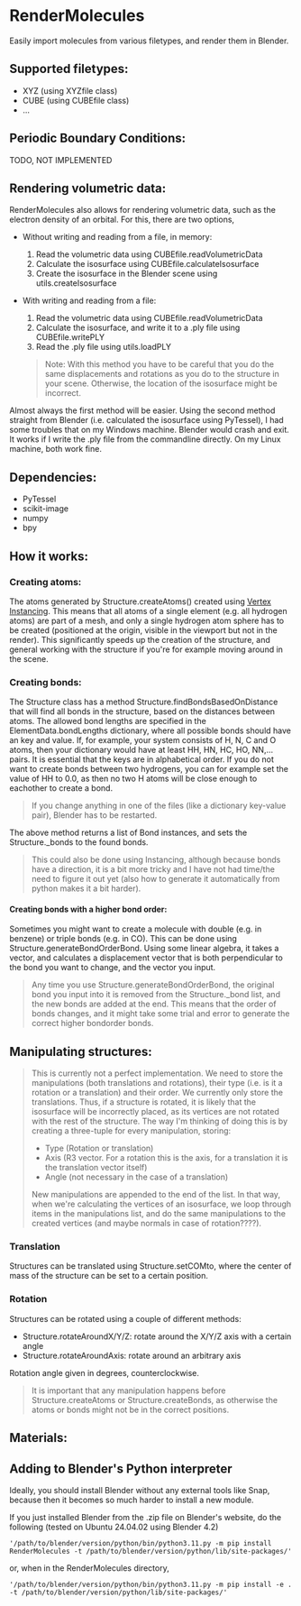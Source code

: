 # RenderMolecules
Easily import molecules from various filetypes, and render them in Blender.

## Supported filetypes:
 - XYZ (using XYZfile class)
 - CUBE (using CUBEfile class)
 - ...

## Periodic Boundary Conditions:
TODO, NOT IMPLEMENTED

## Rendering volumetric data:
RenderMolecules also allows for rendering volumetric data, such as the electron 
density of an orbital. For this, there are two options, 
- Without writing and reading from a file, in memory:
    1. Read the volumetric data using CUBEfile.readVolumetricData 
    2. Calculate the isosurface using CUBEfile.calculateIsosurface
    3. Create the isosurface in the Blender scene using utils.createIsosurface
- With writing and reading from a file:
    1. Read the volumetric data using CUBEfile.readVolumetricData 
    2. Calculate the isosurface, and write it to a .ply file using CUBEfile.writePLY
    3. Read the .ply file using utils.loadPLY
         
    > Note: With this method you have to be careful that you do the same displacements and rotations as you do to the structure in your scene. Otherwise, the location of the isosurface might be incorrect.

Almost always the first method will be easier. Using the second method straight from Blender (i.e. calculated the isosurface using PyTessel), I had some troubles that on my Windows machine. Blender would crash and exit. It works if I write the .ply file from the commandline directly. On my Linux machine, both work fine.

## Dependencies:
 - PyTessel
 - scikit-image
 - numpy
 - bpy

## How it works:
### Creating atoms:
The atoms generated by Structure.createAtoms() created using [Vertex Instancing](https://docs.blender.org/manual/en/latest/scene_layout/object/properties/instancing/verts.html). This means that all atoms of a single element (e.g. all hydrogen atoms) are part of a mesh, and only a single hydrogen atom sphere has to be created (positioned at the origin, visible in the viewport but not in the render). This significantly speeds up the creation of the structure, and general working with the structure if you're for example moving around in the scene.

### Creating bonds:
The Structure class has a method Structure.findBondsBasedOnDistance that will find all bonds in the structure, based on the distances between atoms. The allowed bond lengths are specified in the ElementData.bondLengths dictionary, where all possible bonds should have an key and value. If, for example, your system consists of H, N, C and O atoms, then your dictionary would have at least HH, HN, HC, HO, NN,... pairs. It is essential that the keys are in alphabetical order. If you do not want to create bonds between two hydrogens, you can for example set the value of HH to 0.0, as then no two H atoms will be close enough to eachother to create a bond. 

> If you change anything in one of the files (like a dictionary key-value pair), Blender has to be restarted.

The above method returns a list of Bond instances, and sets the Structure._bonds to the found bonds.

> This could also be done using Instancing, although because bonds have a direction, it is a bit more tricky and I have not had time/the need to figure it out yet (also how to generate it automatically from python makes it a bit harder).

#### Creating bonds with a higher bond order:
Sometimes you might want to create a molecule with double (e.g. in benzene) or triple bonds (e.g. in CO). This can be done using Structure.generateBondOrderBond. Using some linear algebra, it takes a vector, and calculates a displacement vector that is both perpendicular to the bond you want to change, and the vector you input. 

> Any time you use Structure.generateBondOrderBond, the original bond you input into it is removed from the Structure._bond list, and the new bonds are added at the end. This means that the order of bonds changes, and it might take some trial and error to generate the correct higher bondorder bonds.

## Manipulating structures:

> This is currently not a perfect implementation. We need to store the manipulations (both translations and rotations), their type (i.e. is it a rotation or a translation) and their order. We currently only store the translations. Thus, if a structure is rotated, it is likely that the isosurface will be incorrectly placed, as its vertices are not rotated with the rest of the structure. The way I'm thinking of doing this is by creating a three-tuple for every manipulation, storing:
> - Type (Rotation or translation)
> - Axis (R3 vector. For a rotation this is the axis, for a translation it is the translation vector itself)
> - Angle (not necessary in the case of a translation)
> 
> New manipulations are appended to the end of the list. In that way, when we're calculating the vertices of an isosurface, we loop through items in the manipulations list, and do the same manipulations to the created vertices (and maybe normals in case of rotation????).

### Translation
Structures can be translated using Structure.setCOMto, where the center of mass of the structure can be set to a certain position.

### Rotation
Structures can be rotated using a couple of different methods:
 - Structure.rotateAroundX/Y/Z: rotate around the X/Y/Z axis with a certain angle
 - Structure.rotateAroundAxis: rotate around an arbitrary axis

Rotation angle given in degrees, counterclockwise.

> It is important that any manipulation happens before Structure.createAtoms or Structure.createBonds, as otherwise the atoms or bonds might not be in the correct positions.

## Materials:

## Adding to Blender's Python interpreter
Ideally, you should install Blender without any external tools like Snap,
because then it becomes so much harder to install a new module.

If you just installed Blender from the .zip file on Blender's website, do the following (tested on Ubuntu 24.04.02 using Blender 4.2)

    '/path/to/blender/version/python/bin/python3.11.py -m pip install RenderMolecules -t /path/to/blender/version/python/lib/site-packages/'

or, when in the RenderMolecules directory,

    '/path/to/blender/version/python/bin/python3.11.py -m pip install -e . -t /path/to/blender/version/python/lib/site-packages/'

